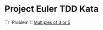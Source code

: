 # Project Euler TDD Kata

-[ ] Problem 1: [Multiples of 3 or 5](https://projecteuler.net/problem=1)
